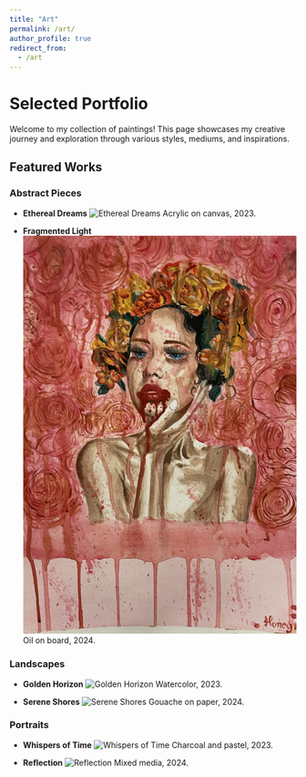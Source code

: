 ```yaml
---
title: "Art"
permalink: /art/
author_profile: true
redirect_from:
  - /art
---
```


# Selected Portfolio

Welcome to my collection of paintings! This page showcases my creative journey and exploration through various styles, mediums, and inspirations.

## Featured Works

### Abstract Pieces
- **Ethereal Dreams**
  ![Ethereal Dreams]()
  Acrylic on canvas, 2023.

- **Fragmented Light**
  ![Fragmented Light](paintings/painting1.png)
  Oil on board, 2024.

### Landscapes
- **Golden Horizon**
  ![Golden Horizon](paintings/painting2.png)
  Watercolor, 2023.

- **Serene Shores**
  ![Serene Shores](paintings/painting3.png)
  Gouache on paper, 2024.

### Portraits
- **Whispers of Time**
  ![Whispers of Time](paintings/painting4.png)
  Charcoal and pastel, 2023.

- **Reflection**
  ![Reflection](paintings/painting5.png)
  Mixed media, 2024.

